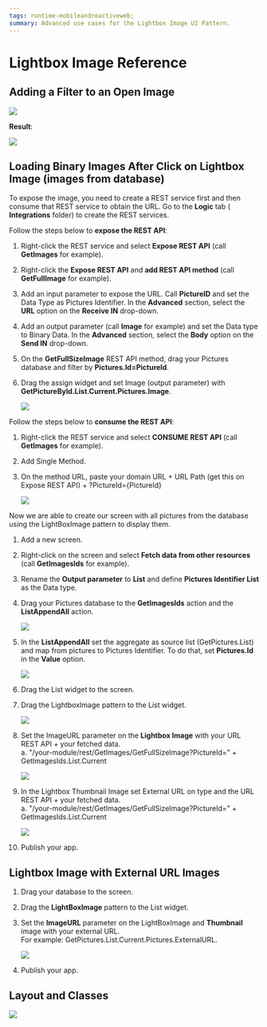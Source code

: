 ```yaml
---
tags: runtime-mobileandreactiveweb;  
summary: Advanced use cases for the Lightbox Image UI Pattern.
---
```


# Lightbox Image Reference

## Adding a Filter to an Open Image

![](images/light_box_add_filter.png)

**Result**:

![](images/Lightbox_filter.gif)

## Loading Binary Images After Click on Lightbox Image (images from database)

To expose the image, you need to create a REST service first and then consume that REST service to obtain the URL. Go to the **Logic** tab ( **Integrations** folder) to create the REST services.

Follow the steps below to **expose the REST API**:

1. Right-click the REST service and select **Expose REST API** (call **GetImages** for example).

1. Right-click the **Expose REST API** and **add REST API method** (call **GetFullImage** for example).

1. Add an input parameter to expose the URL. Call **PictureID** and set the Data Type as Pictures Identifier. In the **Advanced** section, select the **URL** option on the **Receive IN** drop-down.

1. Add an output parameter (call **Image** for example) and set the Data type to Binary Data. In the **Advanced** section, select the **Body** option on the **Send IN** drop-down.

1. On the **GetFullSizeImage** REST API method, drag your Pictures database and filter by **Pictures.Id=PictureId**.

1. Drag the assign widget and set Image (output parameter) with **GetPictureById.List.Current.Pictures.Image**.

    ![](images/2017_10_31_15_48_17_LighBoxImage_documentation_Google_Docs.png)

Follow the steps below to **consume the REST API**:

1. Right-click the REST service and select **CONSUME REST API** (call **GetImages** for example).

1. Add Single Method.

1. On the method URL, paste your domain URL + URL Path (get this on Expose REST API) + ?PictureId={PictureId}

    ![](images/2017_10_31_15_48_32_LighBoxImage_documentation_Google_Docs.png)

Now we are able to create our screen with all pictures from the database using the LightBoxImage pattern to display them.

1. Add a new screen.

1. Right-click on the screen and select **Fetch data from other resources** (call **GetImagesIds** for example).

1. Rename the **Output parameter** to **List** and define **Pictures Identifier List** as the Data type.

1. Drag your Pictures database to the **GetImagesIds** action and the **ListAppendAll** action.

    ![](images/2017_10_31_15_48_55_LighBoxImage_documentation_Google_Docs.png)

1. In the **ListAppendAll** set the aggregate as source list (GetPictures.List) and map from pictures to Pictures Identifier. To do that, set **Pictures.Id** in the **Value** option.

    ![](images/2017_10_31_15_50_07_LighBoxImage_documentation_Google_Docs.png)

1. Drag the List widget to the screen.

1. Drag the LightboxImage pattern to the List widget.

    ![](images/2017_10_31_15_50_22_LighBoxImage_documentation_Google_Docs.png)

1. Set the ImageURL parameter on the **Lightbox Image** with your URL REST API + your fetched data.  
a. "/your-module/rest/GetImages/GetFullSizeImage?PictureId=" + GetImagesIds.List.Current

    ![](images/2017_10_31_15_50_52_LighBoxImage_documentation_Google_Docs.png)

1. In the Lightbox Thumbnail Image set External URL on type and the URL REST API + your fetched data.  
a. "/your-module/rest/GetImages/GetFullSizeImage?PictureId=" + GetImagesIds.List.Current

    ![](images/2017_10_31_15_51_12_LighBoxImage_documentation_Google_Docs.png)

1. Publish your app.

## Lightbox Image with External URL Images

1. Drag your database to the screen.

1. Drag the **LightBoxImage** pattern to the List widget.

1. Set the **ImageURL** parameter on the LightBoxImage and **Thumbnail** image with your external URL.  
For example: GetPictures.List.Current.Pictures.ExternalURL.

    ![](images/2017_10_31_15_51_44_LighBoxImage_documentation_Google_Docs.png)

1. Publish your app.  

## Layout and Classes

![](images/2017_10_31_15_47_39_LighBoxImage_documentation_Google_Docs.png)

